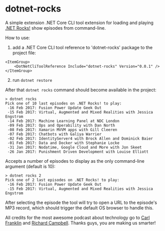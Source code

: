 # dotnet-rocks

A simple extension .NET Core CLI tool extension for loading and playing [.NET Rocks!](https://www.dotnetrocks.com/) show episodes from command-line.

How to use:

1. add a .NET Core CLI tool reference to 'dotnet-rocks' package to the project file:
```
<ItemGroup>
    <DotNetCliToolReference Include="dotnet-rocks" Version="0.0.1" />
</ItemGroup>
```

2. run `dotnet restore`

After that `dotnet rocks` command should become available in the project:
```
> dotnet rocks
Pick one of 10 last episodes on .NET Rocks! to play:
 -16 Feb 2017: Fusion Power Update Geek Out
 -15 Feb 2017: Virtual, Augmented and Mixed Realities with Jessica Engstrom
 -14 Feb 2017: Machine Learning Panel at NDC London
 -09 Feb 2017: Ops and Operability with Dan North
 -08 Feb 2017: Xamarin MVVM apps with Gill Cleeren
 -07 Feb 2017: Chatbots with Galiya Warrier
 -02 Feb 2017: IdentityServer4 with Brock Allen and Dominick Baier
 -01 Feb 2017: Data and Docker with Stephanie Locke
 -31 Jan 2017: Nodatime, Google Cloud and More with Jon Skeet
 -26 Jan 2017: Punishment Driven Development with Louise Elliott
```

Accepts a number of episodes to display as the only command-line argument (default is 10):
```
> dotnet rocks 2
Pick one of 2 last episodes on .NET Rocks! to play:
 -16 Feb 2017: Fusion Power Update Geek Out
 -15 Feb 2017: Virtual, Augmented and Mixed Realities with Jessica Engstrom
```

After selecting the episode the tool will try to open a URL to the episode's MP3 record, which should trigger the default OS browser to handle this.

All credits for the most awesome podcast about technology go to [Carl Franklin](https://twitter.com/carlfranklin) and [Richard Campbell](https://twitter.com/richcampbell). Thanks guys, you are making us smarter!